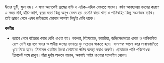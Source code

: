 ঈদের ছুটি, স্কুল বন্ধ। এ সময় অনেকেই গ্রামের বাড়ি ও এদিক–ওদিক বেড়াতে যাবেন। বর্ষায় আবহাওয়া বদলের কারণে এ সময় সর্দি, হাঁচি-কাশি, জ্বরের মতো কিছু অসুখ যেমন হয়; তেমনি বাড়ে খাদ্য ও পানিবাহিত কিছু সংক্রামক ব্যাধি। তাই ভ্রমণে গেলে এসব জটিলতায় ভোগার আশঙ্কা কিছুটা বেশি থাকে।

**করণীয়**

-   ভ্রমণে গেলে বাইরের খাবার বেশি খাওয়া হয়। কলেরা, টাইফয়েড, ডায়রিয়া, জন্ডিসের মতো খাবার ও পানিবাহিত রোগ বেশি হয় বলে খাবার ও পানীয় জলের ব্যাপারে খুব সচেতন থাকতে হবে। বাসনপত্র ভালো করে সাবানপানিতে ধুয়ে নিতে হবে। মিনারেল ওয়াটার কিংবা ফোটানো পানির ব্যবস্থা করাও জরুরি। প্রয়োজনে পানি পরিশোধক ট্যাবলেট সঙ্গে রাখুন। যাঁরা দুর্গম অঞ্চলে যাবেন, অবশ্যই পর্যাপ্ত খাওয়ার স্যালাইন নেবেন।
